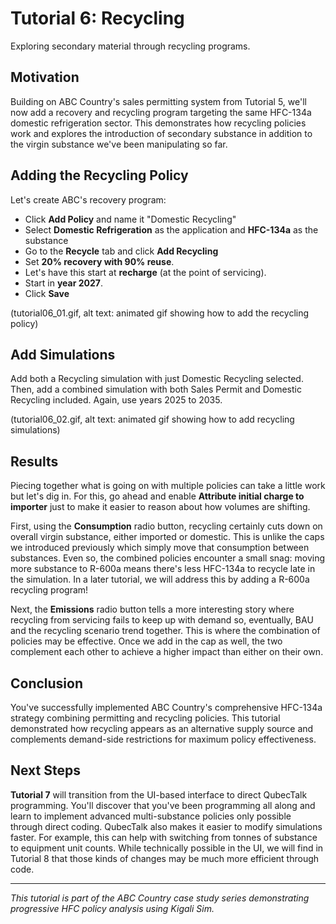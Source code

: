 # Tutorial 6: Recycling

Exploring secondary material through recycling programs.

## Motivation

Building on ABC Country's sales permitting system from Tutorial 5, we'll now add a recovery and recycling program targeting the same HFC-134a domestic refrigeration sector. This demonstrates how recycling policies work and explores the introduction of secondary substance in addition to the virgin substance we've been manipulating so far.

## Adding the Recycling Policy

Let's create ABC's recovery program:

- Click **Add Policy** and name it "Domestic Recycling"
- Select **Domestic Refrigeration** as the application and **HFC-134a** as the substance
- Go to the **Recycle** tab and click **Add Recycling**
- Set **20% recovery with 90% reuse**.
- Let's have this start at **recharge** (at the point of servicing).
- Start in **year 2027**.
- Click **Save**

(tutorial06_01.gif, alt text: animated gif showing how to add the recycling policy)

## Add Simulations

Add both a Recycling simulation with just Domestic Recycling selected. Then, add a combined simulation with both Sales Permit and Domestic Recycling included. Again, use years 2025 to 2035.

(tutorial06_02.gif, alt text: animated gif showing how to add recycling simulations)

## Results

Piecing together what is going on with multiple policies can take a little work but let's dig in. For this, go ahead and enable **Attribute initial charge to importer** just to make it easier to reason about how volumes are shifting.

First, using the **Consumption** radio button, recycling certainly cuts down on overall virgin substance, either imported or domestic. This is unlike the caps we introduced previously which simply move that consumption between substances. Even so, the combined policies encounter a small snag: moving more substance to R-600a means there's less HFC-134a to recycle late in the simulation. In a later tutorial, we will address this by adding a R-600a recycling program!

Next, the **Emissions** radio button tells a more interesting story where recycling from servicing fails to keep up with demand so, eventually, BAU and the recycling scenario trend together. This is where the combination of policies may be effective. Once we add in the cap as well, the two complement each other to achieve a higher impact than either on their own.

## Conclusion

You've successfully implemented ABC Country's comprehensive HFC-134a strategy combining permitting and recycling policies. This tutorial demonstrated how recycling appears as an alternative supply source and complements demand-side restrictions for maximum policy effectiveness.

## Next Steps

**Tutorial 7** will transition from the UI-based interface to direct QubecTalk programming. You'll discover that you've been programming all along and learn to implement advanced multi-substance policies only possible through direct coding. QubecTalk also makes it easier to modify simulations faster. For example, this can help with switching from tonnes of substance to equipment unit counts. While technically possible in the UI, we will find in Tutorial 8 that those kinds of changes may be much more efficient through code.

---

_This tutorial is part of the ABC Country case study series demonstrating progressive HFC policy analysis using Kigali Sim._